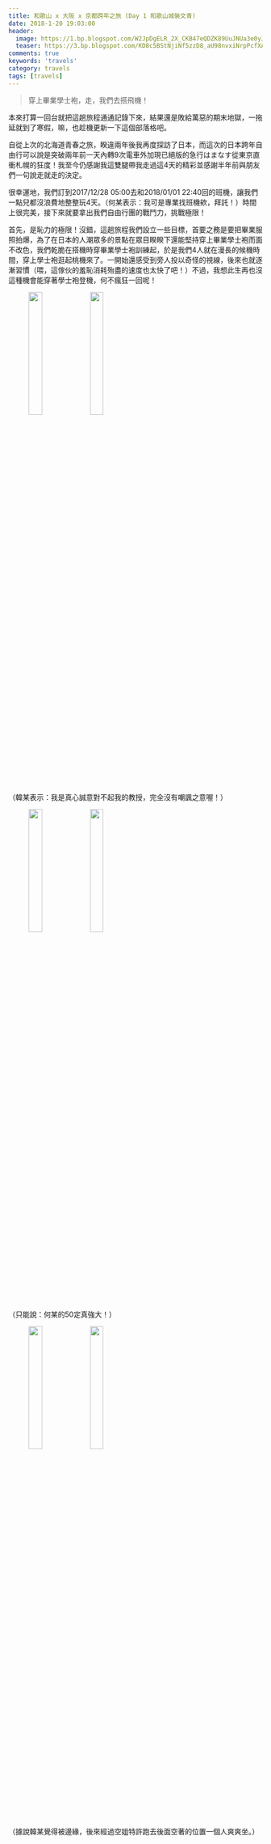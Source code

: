 ```yaml
---
title: 和歌山 x 大阪 x 京都跨年之旅 (Day 1 和歌山城裝文青)
date: 2018-1-20 19:03:00
header:
  image: https://1.bp.blogspot.com/W2JpDgELR_2X_CKB47eQDZK89UuJNUa3e0yJtQEmq1DWNv5JGKyvve3nG2aGatgv3_tAII5KHR4=s1600
  teaser: https://3.bp.blogspot.com/KD8c5BStNjiNf5zzD8_aU98nvxiNrpPcfXAOe_JTmWzKQmVvksTtHSSuyxscyAlOshwQ3lbiFN8=s1600
comments: true
keywords: 'travels'
category: travels
tags: [travels]
---
```


> 穿上畢業學士袍，走，我們去搭飛機！

本來打算一回台就把這趟旅程通通記錄下來，結果還是敗給萬惡的期末地獄，一拖延就到了寒假，嘛，也趁機更新一下這個部落格吧。

自從上次的北海道青春之旅，睽違兩年後我再度探訪了日本，而這次的日本跨年自由行可以說是突破兩年前一天內轉9次電車外加現已絕版的急行はまなす從東京直衝札幌的狂度！我至今仍感謝我這雙腿帶我走過這4天的精彩並感謝半年前與朋友們一句說走就走的決定。

很幸運地，我們訂到2017/12/28 05:00去和2018/01/01 22:40回的班機，讓我們一點兒都沒浪費地整整玩4天。（何某表示：我可是專業找班機欸，拜託！）時間上很完美，接下來就要拿出我們自由行團的戰鬥力，挑戰極限！

首先，是恥力的極限！沒錯，這趟旅程我們設立一些目標，首要之務是要把畢業服照拍爆，為了在日本的人潮眾多的景點在眾目睽睽下還能堅持穿上畢業學士袍而面不改色，我們乾脆在搭機時穿畢業學士袍訓練起，於是我們4人就在漫長的候機時間，穿上學士袍逛起桃機來了。一開始還感受到旁人投以奇怪的視線，後來也就逐漸習慣（喂，這傢伙的羞恥消耗殆盡的速度也太快了吧！）不過，我想此生再也沒這種機會能穿著學士袍登機，何不瘋狂一回呢！

<figure class="half">
    <img src="https://2.bp.blogspot.com/mkMWVC6_hC6j686uojvhsXoDgHmDJP4pUBrR4-vQUnEMMgqjLOLBW2iGBRTvfT9SHu3ud_9DAv8=s1600" height="25%" width="25%">
    <img src="https://2.bp.blogspot.com/gvRrVUt1QOFTvX04sZgYzhM6KyBaXXsdcYndW7fsJxKy3t84kePprXBFYgYcmQvdRAh6Qadmeug=s1600" height="25%" width="25%">
</figure>

（韓某表示：我是真心誠意對不起我的教授，完全沒有嘲諷之意喔！）

<figure class="half">
    <img src="https://2.bp.blogspot.com/ouOlp0qZo10SBU6-JcIOwfo2v8lYAHInbHRC2C-krOlOIfVj2msZFi1RD44WKd170IOE3fjruno=s1600" height="25%" width="25%">
    <img src="https://3.bp.blogspot.com/cY4oM5dp8O45omH3i4cg-h70Uh-9q8o4fQyrzPC1zZhwcRckfG_BSu9025aTJfXyvxM6qmOBap8=s1600" height="25%" width="25%">
</figure>

（只能說：何某的50定真強大！）

<figure class="half">
    <img src="https://4.bp.blogspot.com/oZPH8TrVIYsRZtbsZHaZgm48MnTVPEdYWfAnfC0l_kN-71GdLswNWk9Sddav_sSLflfifGxCsak=s1600" height="25%" width="25%">
    <img src="https://3.bp.blogspot.com/hVrynSoil2O5ygpXl3UUot51aWUI3TWCTe_gUkGSVR598IDDYMyTqDAhqjI_0n0RihNTA0GyIXk=s1600" height="25%" width="25%">
</figure>

（據說韓某覺得被邊緣，後來經過空姐特許跑去後面空著的位置一個人爽爽坐。）
